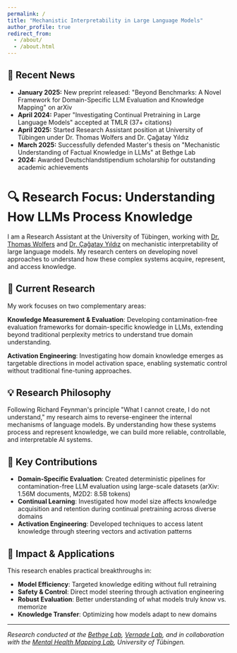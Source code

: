 ```yaml
---
permalink: /
title: "Mechanistic Interpretability in Large Language Models"
author_profile: true
redirect_from: 
  - /about/
  - /about.html
---
```


## 📰 Recent News

<div class="news-box">
<ul>
<li><strong>January 2025:</strong> New preprint released: "Beyond Benchmarks: A Novel Framework for Domain-Specific LLM Evaluation and Knowledge Mapping" on arXiv</li>
<li><strong>April 2024:</strong> Paper "Investigating Continual Pretraining in Large Language Models" accepted at TMLR (37+ citations)</li>
<li><strong>April 2025:</strong> Started Research Assistant position at University of Tübingen under Dr. Thomas Wolfers and Dr. Çağatay Yıldız</li>
<li><strong>March 2025:</strong> Successfully defended Master's thesis on "Mechanistic Understanding of Factual Knowledge in LLMs" at Bethge Lab</li>
<li><strong>2024:</strong> Awarded Deutschlandstipendium scholarship for outstanding academic achievements</li>
</ul>
</div>

# 🔍 Research Focus: Understanding How LLMs Process Knowledge

I am a Research Assistant at the University of Tübingen, working with [Dr. Thomas Wolfers](https://thomaswolfers.com/) and [Dr. Çağatay Yıldız](https://cagatayyildiz.github.io/) on mechanistic interpretability of large language models. My research centers on developing novel approaches to understand how these complex systems acquire, represent, and access knowledge.

## 🧪 Current Research

My work focuses on two complementary areas:

**Knowledge Measurement & Evaluation**: Developing contamination-free evaluation frameworks for domain-specific knowledge in LLMs, extending beyond traditional perplexity metrics to understand true domain understanding.

**Activation Engineering**: Investigating how domain knowledge emerges as targetable directions in model activation space, enabling systematic control without traditional fine-tuning approaches.

## 💡 Research Philosophy

Following Richard Feynman's principle "What I cannot create, I do not understand," my research aims to reverse-engineer the internal mechanisms of language models. By understanding how these systems process and represent knowledge, we can build more reliable, controllable, and interpretable AI systems.

## 🔬 Key Contributions

- **Domain-Specific Evaluation**: Created deterministic pipelines for contamination-free LLM evaluation using large-scale datasets (arXiv: 1.56M documents, M2D2: 8.5B tokens)
- **Continual Learning**: Investigated how model size affects knowledge acquisition and retention during continual pretraining across diverse domains
- **Activation Engineering**: Developed techniques to access latent knowledge through steering vectors and activation patterns

## 🎯 Impact & Applications

This research enables practical breakthroughs in:
- **Model Efficiency**: Targeted knowledge editing without full retraining
- **Safety & Control**: Direct model steering through activation engineering  
- **Robust Evaluation**: Better understanding of what models truly know vs. memorize
- **Knowledge Transfer**: Optimizing how models adapt to new domains

---

*Research conducted at the [Bethge Lab](https://bethgelab.org/), [Vernade Lab](https://www.cvernade.com/), and in collaboration with the [Mental Health Mapping Lab](https://mhm-lab.github.io/), University of Tübingen.*

